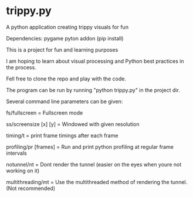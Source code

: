 # trippy.py
A python application creating trippy visuals for fun

Dependencies: pygame pyton addon (pip install)

This is a project for fun and learning purposes

I am hoping to learn about visual processing and Python best practices in the process.

Fell free to clone the repo and play with the code.

The program can be run by running "python trippy.py" in the project dir.

Several command line parameters can be given:

  fs/fullscreen = Fullscreen mode
  
  ss/screensize [x] [y] = Windowed with given resolution
  
  timing/t = print frame timings after each frame
  
  profiling/pr [frames] = Run and print python profiling at regular frame intervals
  
  notunnel/nt = Dont render the tunnel (easier on the eyes when youre not working on it)
  
  multithreading/mt = Use the multithreaded method of rendering the tunnel. (Not recommended)

